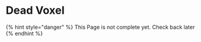 # Dead Voxel

{% hint style="danger" %}
This Page is not complete yet. Check back later
{% endhint %}

